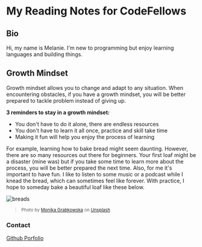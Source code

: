 # My Reading Notes for CodeFellows

## Bio
Hi, my name is Melanie. I'm new to programming but enjoy learning languages and building things.

## Growth Mindset
Growth mindset allows you to change and adapt to any situation. When encountering obstacles, if you have a growth mindset, you will be better prepared to tackle problem instead of giving up. 

**3 reminders to stay in a growth mindset:**
- You don't have to do it alone, there are endless resources
- You don't have to learn it all once, practice and skill take time
- Making it fun will help you enjoy the process of learning


For example, learning how to bake bread might seem daunting. However, there are so many resources out there for beginners. Your first loaf might be a disaster (mine was) but if you take some time to learn more about the process, you will be better prepared the next time. Also, for me it's important to have fun. I like to listen to some music or a podcast while I knead the bread, which can sometimes feel like forever. With practice, I hope to someday bake a beautiful loaf like these below.

![breads](https://user-images.githubusercontent.com/117950255/201762210-637c878a-ea54-4ce7-ab74-1195d8db5d2c.jpg)

><sub>Photo by <a href="https://unsplash.com/@moniqa?utm_source=unsplash&utm_medium=referral&utm_content=creditCopyText">Monika Grabkowska</a> on <a href="https://unsplash.com/?utm_source=unsplash&utm_medium=referral&utm_content=creditCopyText">Unsplash</a></sub>
  

### Contact

[Github Porfolio](https://github.com/melanie-johnston)
